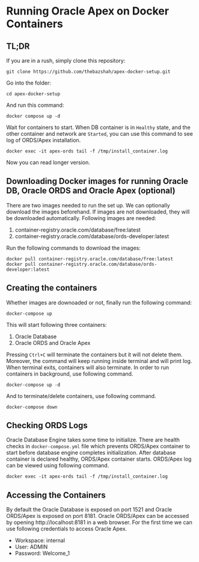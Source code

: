 # Running Oracle Apex on Docker Containers

## TL;DR
If you are in a rush, simply clone this repository:
```
git clone https://github.com/thebazshah/apex-docker-setup.git
```

Go into the folder:
```
cd apex-docker-setup
```
And run this command:
```
docker compose up -d
```
Wait for containers to start. When DB container is in `Healthy` state, and the other container and network are `Started`, you can use this command to see log of ORDS/Apex installation.
```
docker exec -it apex-ords tail -f /tmp/install_container.log
```

Now you can read longer version.

## Downloading Docker images for running Oracle DB, Oracle ORDS and Oracle Apex (optional)
There are two images needed to run the set up. We can optionally download the images beforehand. If images are not downloaded, they will be downloaded automatically. Following images are needed:
1. container-registry.oracle.com/database/free:latest
2. container-registry.oracle.com/database/ords-developer:latest

Run the following commands to download the images:
```
docker pull container-registry.oracle.com/database/free:latest
docker pull container-registry.oracle.com/database/ords-developer:latest
```

## Creating the containers
Whether images are downoaded or not, finally run the following command:
```
docker-compose up
```
This will start following three containers:
1. Oracle Database
2. Oracle ORDS and Oracle Apex

Pressing `Ctrl+C` will terminate the containers but it will not delete them. Moreover, the command will keep running inside terminal and will print log. When terminal exits, containers will also terminate. In order to run containers in background, use following command.
```
docker-compose up -d
```
And to terminate/delete containers, use following command.
```
docker-compose down
```

## Checking ORDS Logs
Oracle Database Engine takes some time to initialize. There are health checks in `docker-compose.yml` file which prevents ORDS/Apex container to start before database engine completes initialization. After database container is declared healthy, ORDS/Apex container starts. ORDS/Apex log can be viewed using following command.
```
docker exec -it apex-ords tail -f /tmp/install_container.log
```

## Accessing the Containers
By default the Oracle Database is exposed on port 1521 and Oracle ORDS/Apex is exposed on port 8181. Oracle ORDS/Apex can be accessed by opening http://localhost:8181 in a web browser. For the first time we can use following credentials to access Oracle Apex.
- Workspace: internal
- User:      ADMIN
- Password:  Welcome_1